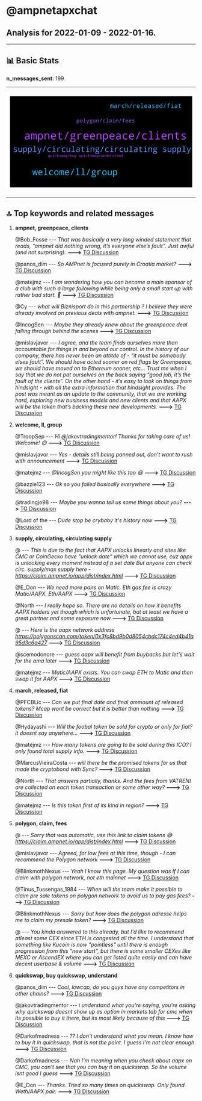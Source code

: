 # **@ampnetapxchat**
 ## Analysis for **2022-01-09** - **2022-01-16**.

---

## 📊 **Basic Stats**

**n_messages_sent**: 199

---
![wordcloud](ampnetapxchat_7Days_wordcloud.png)

---


## 🔝 **Top keywords and related messages**

1. **ampnet, greenpeace, clients**

    @Bob_Fosse --- *That was basically a very long winded statement that reads, “ampnet did nothing wrong, it’s everyone else’s fault”. Just awful (and not surprising).* **--->** [TG Discussion](https://t.me/ampnetapxchat/36017)

    @panos_dim --- *So AMPnet is focused purely in Croatia market?* **--->** [TG Discussion](https://t.me/ampnetapxchat/36550)

    @matejmz --- *I am wondering how you can become a main sponsor of a club with such a large following while being only a small start up with rather bad start. 🤔* **--->** [TG Discussion](https://t.me/ampnetapxchat/36078)

    @Cy --- *what will Biznisport do in this partnership ? I believe they were already involved on previous deals with ampnet.* **--->** [TG Discussion](https://t.me/ampnetapxchat/36377)

    @IncogSen --- *Maybe they already knew about the greenpeace deal falling through behind the scenes* **--->** [TG Discussion](https://t.me/ampnetapxchat/36013)

    @mislavjavor --- *I agree, and the team finds ourselves more than accountable for things in and beyond our control. In the history of our company, there has never been an attitde of - “it must be somebody elses fault”. We should have acted sooner on red flags by Greenpeace, we should have moved on to Ethereum sooner, etc… Trust me when I say that we do not pat ourselves on the back saying “good job, it’s the fault of the clients”. On the other hand - it’s easy to look on things from hindsight - with all the extra information that hindsight provides.   The post was meant as an update to the community, that we are working hard, exploring new business models and new clients and that AAPX will be the token that’s backing these new developments.* **--->** [TG Discussion](https://t.me/ampnetapxchat/36027)

2. **welcome, ll, group**

    @TroopSep --- *Hi @jakovtradingmentor! Thanks for taking care of us! Welcome! 😊* **--->** [TG Discussion](https://t.me/ampnetapxchat/36423)

    @mislavjavor --- *Yes - details still being panned out, don’t want to rush with announcement* **--->** [TG Discussion](https://t.me/ampnetapxchat/36388)

    @matejmz --- *@IncogSen you might like this too 😆* **--->** [TG Discussion](https://t.me/ampnetapxchat/36219)

    @bazzie123 --- *Ok so you failed basically everywhere* **--->** [TG Discussion](https://t.me/ampnetapxchat/36233)

    @tradingjo98 --- *Maybe you wanna tell us some things about you?* **--->** [TG Discussion](https://t.me/ampnetapxchat/36422)

    @Lord of the --- *Dude stop be crybaby it's history now* **--->** [TG Discussion](https://t.me/ampnetapxchat/36014)

3. **supply, circulating, circulating supply**

    @<UNK> --- *This is due to the fact that AAPX unlocks linearly and sites like CMC or CoinGecko have "unlock date" which we cannot use, cuz appx is unlocking every moment instead of a set date  But anyone can check circ. supply/max supply here -  https://claim.ampnet.io/app/dist/index.html* **--->** [TG Discussion](https://t.me/ampnetapxchat/36149)

    @E_Don --- *We need more pairs on Matic. Eth gas fee is crazy  Matic/AAPX. Eth/AAPX* **--->** [TG Discussion](https://t.me/ampnetapxchat/36085)

    @North --- *I really hope so. There are no details on how it benefits AAPX holders yet though which is unfortunate, but at least we have a great partner and some exposure now* **--->** [TG Discussion](https://t.me/ampnetapxchat/36339)

    @<UNK> --- *Here is the aapx network address  https://polygonscan.com/token/0x3fc8bd9b0d8054cbdc174c4ed4b41a95d3c6a427* **--->** [TG Discussion](https://t.me/ampnetapxchat/36087)

    @scemodonore --- *guess aapx will benefit from buybacks but let's wait for the ama later* **--->** [TG Discussion](https://t.me/ampnetapxchat/36341)

    @matejmz --- *Matic/AAPX exists. You can swap ETH to Matic and then swap it for AAPX* **--->** [TG Discussion](https://t.me/ampnetapxchat/36086)

4. **march, released, fiat**

    @PFCBLic --- *Can we put final date and final ammount of released tokens? Mcap wont be correct but it is better than nothing* **--->** [TG Discussion](https://t.me/ampnetapxchat/36153)

    @Hydayashi --- *Will the foobal token be sold for crypto or only for fiat? it doesnt say anywhere...* **--->** [TG Discussion](https://t.me/ampnetapxchat/36382)

    @matejmz --- *How many tokens are going to be sold during this ICO? I only found total supply info.* **--->** [TG Discussion](https://t.me/ampnetapxchat/36373)

    @MarcusVieiraCosta --- *will there be the promised tokens for us that made the cryptobond with Sync?* **--->** [TG Discussion](https://t.me/ampnetapxchat/36114)

    @North --- *That answers partially, thanks. And the fees from VATRENI are collected on each token transaction or some other way?* **--->** [TG Discussion](https://t.me/ampnetapxchat/36384)

    @matejmz --- *Is this token first of its kind in region?* **--->** [TG Discussion](https://t.me/ampnetapxchat/36389)

5. **polygon, claim, fees**

    @<UNK> --- *Sorry that was automatic, use this link to claim tokens 😅 https://claim.ampnet.io/app/dist/index.html* **--->** [TG Discussion](https://t.me/ampnetapxchat/36172)

    @mislavjavor --- *Agreed, for low fees at this time, though - I can recommend the Polygon network* **--->** [TG Discussion](https://t.me/ampnetapxchat/36387)

    @BlinkmothNexus --- *Yeah I know this page. My question was If I can claim with polygon network, not eth mainnet* **--->** [TG Discussion](https://t.me/ampnetapxchat/36173)

    @Tinus_Tussengas_1984 --- *When will the team make it possible to claim pre sale tokens on polygon network to avoid us to pay gas fees?* **--->** [TG Discussion](https://t.me/ampnetapxchat/36488)

    @BlinkmothNexus --- *Sorry but how does the polygon adresse helps me to claim my presale token?* **--->** [TG Discussion](https://t.me/ampnetapxchat/36171)

    @<UNK> --- *You kinda answered to this already, but I'd like to recommend atleast some CEX since ETH is congested all the time. I understand that something like Kucoin is now "pointless" until there is enough progression from this "new start", but there is some smaller CEXes like MEXC or AscendEX where you can get listed quite easily and can have decent userbase & volume* **--->** [TG Discussion](https://t.me/ampnetapxchat/36383)

6. **quickswap, buy quickswap, understand**

    @panos_dim --- *Cool, lowcap, do you guys have any competitors in other chains?* **--->** [TG Discussion](https://t.me/ampnetapxchat/36544)

    @jakovtradingmentor --- *i understand what you're saying, you're asking why quickswap doesnt show up as option in markets tab for cmc when its possible to buy it there, but its most likely because of this* **--->** [TG Discussion](https://t.me/ampnetapxchat/36476)

    @Darkofmadness --- *?? I don't understand what you mean. I know how to buy it in quickswap, that is not the point. I guess I'm not clear enough* **--->** [TG Discussion](https://t.me/ampnetapxchat/36475)

    @Darkofmadness --- *Nah I'm meaning when you check about aapx on CMC, you can't see that you can buy it on quickswap. So the volume isnt good I guess* **--->** [TG Discussion](https://t.me/ampnetapxchat/36471)

    @E_Don --- *Thanks. Tried so many times on quickswap. Only found Weth/AAPX pair.* **--->** [TG Discussion](https://t.me/ampnetapxchat/36088)

